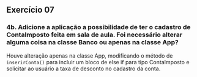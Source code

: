 ## Exercício 07 

### 4b. Adicione a aplicação a possibilidade de ter o cadastro de ContaImposto feita em sala de aula. Foi necessário alterar alguma coisa na classe Banco ou apenas na classe App?

Houve alteração apenas na classe App, modificando o método de `inserirConta()` para incluir um bloco de else if para tipo ContaImposto e solicitar ao usuário a taxa de desconto no cadastro da conta.